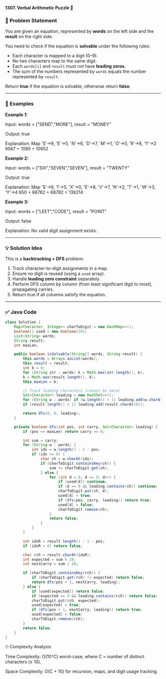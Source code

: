 <summary><b>1307. Verbal Arithmetic Puzzle 🔢</b></summary>

### 📘 Problem Statement
You are given an equation, represented by **words** on the left side and the **result** on the right side.  

You need to check if the equation is **solvable** under the following rules:

- Each character is mapped to a digit (0–9).  
- No two characters map to the same digit.  
- Each `words[i]` and `result` must not have **leading zeros**.  
- The sum of the numbers represented by `words` equals the number represented by `result`.  

Return **true** if the equation is solvable, otherwise return **false**.

---

### 🧪 Examples

**Example 1:**

Input: words = ["SEND","MORE"], result = "MONEY"

Output: true

Explanation:
Map 'S'->9, 'E'->5, 'N'->6, 'D'->7, 'M'->1, 'O'->0, 'R'->8, 'Y'->2
9567 + 1085 = 10652

**Example 2:**

Input: words = ["SIX","SEVEN","SEVEN"], result = "TWENTY"

Output: true

Explanation:
Map 'S'->6, 'I'->5, 'X'->0, 'E'->8, 'V'->7, 'N'->2, 'T'->1, 'W'->3, 'Y'->4
650 + 68782 + 68782 = 138214

**Example 3:**

Input: words = ["LEET","CODE"], result = "POINT"

Output: false

Explanation: No valid digit assignment exists.


---

### 💡 Solution Idea
This is a **backtracking + DFS** problem:
1. Track character-to-digit assignments in a map.
2. Ensure no digit is reused (using a `used` array).
3. Handle **leading zero constraint** separately.
4. Perform DFS column by column (from least significant digit to most), propagating carries.
5. Return true if all columns satisfy the equation.

---

### ✅ Java Code
```java
class Solution {
    Map<Character, Integer> charToDigit = new HashMap<>();
    boolean[] used = new boolean[10];
    List<String> words;
    String result;
    int maxLen;

    public boolean isSolvable(String[] words, String result) {
        this.words = Arrays.asList(words);
        this.result = result;
        int k = 0;
        for (String str : words) k = Math.max(str.length(), k);
        k = Math.max(result.length(), k);
        this.maxLen = k;

        // Track leading characters (cannot be zero)
        Set<Character> leading = new HashSet<>();
        for (String w : words) if (w.length() > 1) leading.add(w.charAt(0));
        if (result.length() > 1) leading.add(result.charAt(0));

        return dfs(0, 0, leading);
    }

    private boolean dfs(int pos, int carry, Set<Character> leading) {
        if (pos == maxLen) return carry == 0;

        int sum = carry;
        for (String w : words) {
            int idx = w.length() - 1 - pos;
            if (idx >= 0) {
                char ch = w.charAt(idx);
                if (charToDigit.containsKey(ch)) {
                    sum += charToDigit.get(ch);
                } else {
                    for (int d = 0; d <= 9; d++) {
                        if (used[d]) continue;
                        if (d == 0 && leading.contains(ch)) continue;
                        charToDigit.put(ch, d);
                        used[d] = true;
                        if (dfs(pos, carry, leading)) return true;
                        used[d] = false;
                        charToDigit.remove(ch);
                    }
                    return false;
                }
            }
        }

        int idxR = result.length() - 1 - pos;
        if (idxR < 0) return false;

        char rch = result.charAt(idxR);
        int expected = sum % 10;
        int nextCarry = sum / 10;

        if (charToDigit.containsKey(rch)) {
            if (charToDigit.get(rch) != expected) return false;
            return dfs(pos + 1, nextCarry, leading);
        } else {
            if (used[expected]) return false;
            if (expected == 0 && leading.contains(rch)) return false;
            charToDigit.put(rch, expected);
            used[expected] = true;
            if (dfs(pos + 1, nextCarry, leading)) return true;
            used[expected] = false;
            charToDigit.remove(rch);
        }
        return false;
    }
}
```
⏱ Complexity Analysis

Time Complexity: O(10^C) worst-case, where C = number of distinct characters (≤ 10).

Space Complexity: O(C + 10) for recursion, maps, and digit usage tracking.
